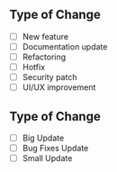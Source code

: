 ## Type of Change
- [ ] New feature
- [ ] Documentation update
- [ ] Refactoring
- [ ] Hotfix
- [ ] Security patch
- [ ] UI/UX improvement

## Type of Change
- [ ] Big Update
- [ ] Bug Fixes Update
- [ ] Small Update
